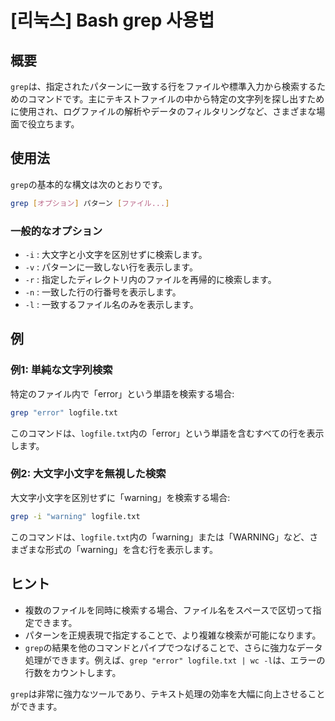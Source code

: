 # [리눅스] Bash grep 사용법

## 概要
`grep`は、指定されたパターンに一致する行をファイルや標準入力から検索するためのコマンドです。主にテキストファイルの中から特定の文字列を探し出すために使用され、ログファイルの解析やデータのフィルタリングなど、さまざまな場面で役立ちます。

## 使用法
`grep`の基本的な構文は次のとおりです。

```bash
grep [オプション] パターン [ファイル...]
```

### 一般的なオプション
- `-i` : 大文字と小文字を区別せずに検索します。
- `-v` : パターンに一致しない行を表示します。
- `-r` : 指定したディレクトリ内のファイルを再帰的に検索します。
- `-n` : 一致した行の行番号を表示します。
- `-l` : 一致するファイル名のみを表示します。

## 例
### 例1: 単純な文字列検索
特定のファイル内で「error」という単語を検索する場合:

```bash
grep "error" logfile.txt
```

このコマンドは、`logfile.txt`内の「error」という単語を含むすべての行を表示します。

### 例2: 大文字小文字を無視した検索
大文字小文字を区別せずに「warning」を検索する場合:

```bash
grep -i "warning" logfile.txt
```

このコマンドは、`logfile.txt`内の「warning」または「WARNING」など、さまざまな形式の「warning」を含む行を表示します。

## ヒント
- 複数のファイルを同時に検索する場合、ファイル名をスペースで区切って指定できます。
- パターンを正規表現で指定することで、より複雑な検索が可能になります。
- `grep`の結果を他のコマンドとパイプでつなげることで、さらに強力なデータ処理ができます。例えば、`grep "error" logfile.txt | wc -l`は、エラーの行数をカウントします。

`grep`は非常に強力なツールであり、テキスト処理の効率を大幅に向上させることができます。